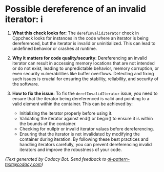 # Possible dereference of an invalid iterator: i

1. **What this check looks for:**
   The `derefInvalidIterator` check in Cppcheck looks for instances in the code where an iterator is being dereferenced, but the iterator is invalid or uninitialized. This can lead to undefined behavior or crashes at runtime.

2. **Why it matters for code quality/security:**
   Dereferencing an invalid iterator can result in accessing memory locations that are not intended or do not exist, leading to unpredictable behavior, memory corruption, or even security vulnerabilities like buffer overflows. Detecting and fixing such issues is crucial for ensuring the stability, reliability, and security of the software.

3. **How to fix the issue:**
   To fix the `derefInvalidIterator` issue, you need to ensure that the iterator being dereferenced is valid and pointing to a valid element within the container. This can be achieved by:
   - Initializing the iterator properly before using it.
   - Validating the iterator against end() or begin() to ensure it is within the bounds of the container.
   - Checking for nullptr or invalid iterator values before dereferencing.
   - Ensuring that the iterator is not invalidated by modifying the container during iteration.
   By following these best practices and handling iterators carefully, you can prevent dereferencing invalid iterators and improve the robustness of your code.

_(Text generated by Codacy Bot. Send feedback to ai-pattern-text@codacy.com)_
